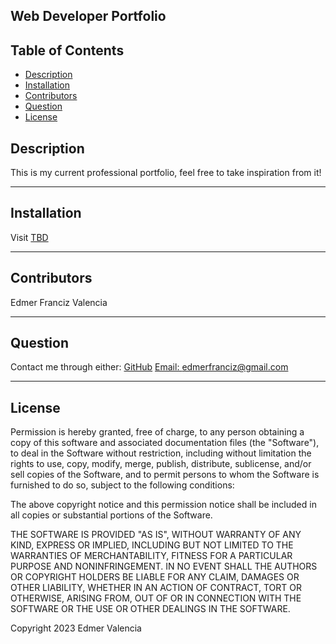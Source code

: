 ## Web Developer Portfolio

  ## Table of Contents
* [Description](#Description)
* [Installation](#Installation)
* [Contributors](#Contribution)
* [Question](#Question)
* [License](#license)

## Description

This is my current professional portfolio, feel free to take inspiration from it!

---
## Installation

Visit [TBD]()

---

## Contributors

Edmer Franciz Valencia

---

## Question

Contact me through either:
[GitHub](https://github.com/edm1001)
[Email: edmerfranciz@gmail.com](mailto:edmerfranciz@gmail.com)

---

## License

Permission is hereby granted, free of charge, to any person obtaining a copy of this software and associated documentation files (the "Software"), to deal in the Software without restriction, including without limitation the rights to use, copy, modify, merge, publish, distribute, sublicense, and/or sell copies of the Software, and to permit persons to whom the Software is furnished to do so, subject to the following conditions:

The above copyright notice and this permission notice shall be included in all copies or substantial portions of the Software.

THE SOFTWARE IS PROVIDED "AS IS", WITHOUT WARRANTY OF ANY KIND, EXPRESS OR IMPLIED, INCLUDING BUT NOT LIMITED TO THE WARRANTIES OF MERCHANTABILITY, FITNESS FOR A PARTICULAR PURPOSE AND NONINFRINGEMENT. IN NO EVENT SHALL THE AUTHORS OR COPYRIGHT HOLDERS BE LIABLE FOR ANY CLAIM, DAMAGES OR OTHER LIABILITY, WHETHER IN AN ACTION OF CONTRACT, TORT OR OTHERWISE, ARISING FROM, OUT OF OR IN CONNECTION WITH THE SOFTWARE OR THE USE OR OTHER DEALINGS IN THE SOFTWARE.





Copyright 2023 Edmer Valencia

